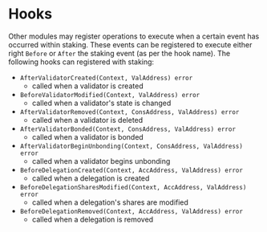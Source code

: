 <!--
order: 5
-->

# Hooks

Other modules may register operations to execute when a certain event has
occurred within staking.  These events can be registered to execute either
right `Before` or `After` the staking event (as per the hook name). The
following hooks can registered with staking:

- `AfterValidatorCreated(Context, ValAddress) error`
    - called when a validator is created
- `BeforeValidatorModified(Context, ValAddress) error`
    - called when a validator's state is changed
- `AfterValidatorRemoved(Context, ConsAddress, ValAddress) error`
    - called when a validator is deleted
- `AfterValidatorBonded(Context, ConsAddress, ValAddress) error`
    - called when a validator is bonded
- `AfterValidatorBeginUnbonding(Context, ConsAddress, ValAddress) error`
    - called when a validator begins unbonding
- `BeforeDelegationCreated(Context, AccAddress, ValAddress) error`
    - called when a delegation is created
- `BeforeDelegationSharesModified(Context, AccAddress, ValAddress) error`
    - called when a delegation's shares are modified
- `BeforeDelegationRemoved(Context, AccAddress, ValAddress) error`
    - called when a delegation is removed

